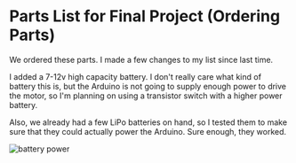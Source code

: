 # Parts List for Final Project (Ordering Parts)

We ordered these parts. I made a few changes to my list since last time.

I added a 7-12v high capacity battery. I don't really care what kind of battery this is, but the Arduino is not going to supply enough power to drive the motor, so I'm planning on using a transistor switch with a higher power battery.

Also, we already had a few LiPo batteries on hand, so I tested them to make sure that they could actually power the Arduino. Sure enough, they worked.

![battery power](../../final_project/img/battery_power.jpg)